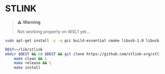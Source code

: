 # STLINK

> **⚠️ Warning**
>
> Not working properly on WSL1 yet...

```bash
sudo apt-get install -y -q gcc build-essential cmake libusb-1.0 libusb-1.0-0-dev libgtk-3-dev git

DEST=~/lib/stlink
mkdir $DEST && cd $DEST && git clone https://github.com/stlink-org/stlink.git . && \
    make clean && \
    make release && \
    make install
```